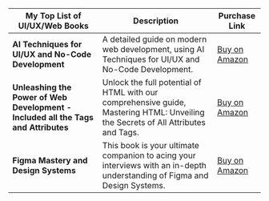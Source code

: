 | My Top List of UI/UX/Web Books                             | Description                      | Purchase Link                        |
|-------------------------------------------------|----------------------------------|--------------------------------------|
| **AI Techniques for UI/UX and No-Code Development** | A detailed guide on modern web development, using AI Techniques for UI/UX and No-Code Development. | [Buy on Amazon](https://www.amazon.com/dp/B0DD3DRG23) |
| **Unleashing the Power of Web Development - Included all the Tags and Attributes** | Unlock the full potential of HTML with our comprehensive guide, Mastering HTML: Unveiling the Secrets of All Attributes and Tags. | [Buy on Amazon](https://www.amazon.com/dp/B0CL8J84NF) |
| **Figma Mastery and Design Systems** | This book is your ultimate companion to acing your interviews with an in-depth understanding of Figma and Design Systems. | [Buy on Amazon](https://www.amazon.com/dp/B0CPG27FR9) |

